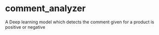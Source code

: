# comment_analyzer
A Deep learning model  which detects the comment given for a product is positive or negative
